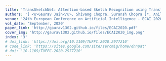 ```yaml
---
title: 'TransSketchNet: Attention-based Sketch Recognition using Transformers'
authors: '[ <u>Gaurav Jain</u>, Shivang Chopra, Suransh Chopra ]*, Anil Singh Parihar (*Equal Contribution)'
venue: '24th European Conference on Artificial Intelligence - ECAI 2020, Santiago de Compostela, Spain'
vol_date: 'September, 2020'
paper_link: 'http://gaurav1302.github.io/files/ECAI2020.pdf'
cover_img: 'http://gaurav1302.github.io/files/ECAI2020_img.png'
index: '3'
# doi_link: 'https://doi.org/10.1109/TUFFC.2020.2977210'
# code_link: 'https://sites.google.com/site/sercmig/home/dnnpat'
# doi: '10.1109/TUFFC.2020.2977210'
---
```




